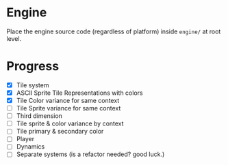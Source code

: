 # Engine
Place the engine source code (regardless of platform) inside `engine/` at root level.

# Progress
- [X] Tile system
- [X] ASCII Sprite Tile Representations with colors
- [X] Tile Color variance for same context
- [ ] Tile Sprite variance for same context
- [ ] Third dimension
- [ ] Tile sprite & color variance by context
- [ ] Tile primary & secondary color
- [ ] Player
- [ ] Dynamics
- [ ] Separate systems (is a refactor needed? good luck.)
